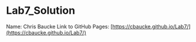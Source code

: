 # Lab7_Solution
Name: Chris Baucke
Link to GitHub Pages: [https://cbaucke.github.io/Lab7/](https://cbaucke.github.io/Lab7/)
